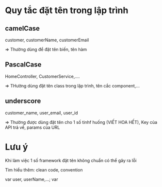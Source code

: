 # Quy tắc đặt tên trong lập trình

## camelCase

customer, customerName, customerEmail

=> Thường dùng để đặt tên biến, tên hàm

## PascalCase

HomeController, CustomerService,....

=> THường dùng đặt tên class trong lập trình, tên cắc component,...

## underscore

customer_name, user_email, user_id

=> Thường được dùng đặt tên cho 1 số tinhf huống (VIẾT HOA HẾT),
Key của API trả về, params của URL

# Lưu ý

Khi làm việc 1 số framework đặt tên không chuẩn có thể gây ra lỗi

Tìm hiểu thêm: clean code, convention

var user, userName,...;
var
